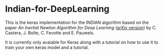 # Indian-for-DeepLearning

This is the keras implementation for the INDIAN algorithm based on the paper *An Inertial Newton Algorithm for Deep Learning* ([arXiv version](https://arxiv.org/abs/1905.12278)) by C. Castera, J. Bolte, C. Fevotte and E. Pauwels.

It is currently only avaiable for Keras along with a tutorial on how to use it to train your own keras model and a tutorial. 

